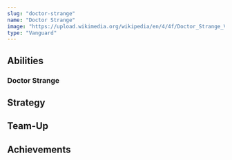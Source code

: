 ```yaml
---
slug: "doctor-strange"
name: "Doctor Strange"
image: "https://upload.wikimedia.org/wikipedia/en/4/4f/Doctor_Strange_Vol_4_2_Ross_Variant_Textless.jpg"
type: "Vanguard"
---
```


[//]: # (TODO: Add description for Doctor Strange)
[//]: # (![image]&#40;{{.image}}&#41;)

## Abilities

### Doctor Strange

[//]: # (TODO: Add abilities for Doctor Strange)

## Strategy

[//]: # (TODO: Add strategy for Doctor Strange)

## Team-Up

[//]: # (TODO: Add team-up for Doctor Strange)

## Achievements

[//]: # (TODO: Add achievements for Doctor Strange)
